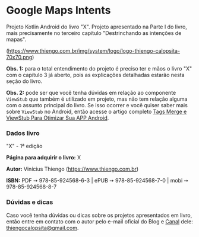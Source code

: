 # Google Maps Intents

Projeto Kotlin Android do livro "X". Projeto apresentado na Parte I do livro, mais precisamente no terceiro capítulo "Destrinchando as intenções de mapas".

(https://www.thiengo.com.br/img/system/logo/logo-thiengo-calopsita-70x70.png)

**Obs. 1:** para o total entendimento do projeto é preciso ter e mãos o livro "X" com o capítulo 3 já aberto, pois as explicações detalhadas estarão nesta seção do livro.

**Obs. 2:** pode ser que você tenha dúvidas em relação ao componente `ViewStub` que também é utilizado em projeto, mas não tem relação alguma com o assunto principal do livro. Se isso ocorrer e você quiser saber mais sobre `ViewStub` no Android, então acesse o artigo completo [Tags Merge e ViewStub Para Otimizar Sua APP Android](https://www.thiengo.com.br/tags-merge-e-viewstub-para-otimizar-sua-app-android).

### Dados livro

"X" - 1ª edição

**Página para adquirir o livro:** X

**Autor:** Vinícius Thiengo (https://www.thiengo.com.br)

**ISBN:** PDF ➙ 978-85-924568-6-3 | ePUB ➙ 978-85-924568-7-0 | mobi ➙ 978-85-924568-8-7

### Dúvidas e dicas

Caso você tenha dúvidas ou dicas sobre os projetos apresentados em livro, então entre em contato com o autor pelo e-mail oficial do Blog e [Canal](https://www.youtube.com/user/thiengoCalopsita) dele: thiengocalopsita@gmail.com.
